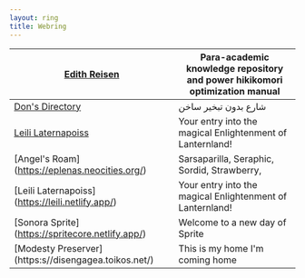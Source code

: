 ```yaml
---
layout: ring
title: Webring
---
```


| [Edith Reisen](http://reisen.netlify.app/)            | Para-academic knowledge repository and power hikikomori optimization manual |
| ----------------------------------------------------- | --------------------------------------------------------------------------- |
| [Don's Directory](http://dons.directory/)             | شارع بدون تبخير ساخن                                                        |
| [Leili Laternapoiss](https://leili.netlify.app/)      | Your entry into the magical Enlightenment of Lanternland!                   |     |     |     |     |     |
| [Angel's Roam] (https://eplenas.neocities.org/)       | Sarsaparilla, Seraphic, Sordid, Strawberry,                                 |     |     |     |     |     |
| [Leili Laternapoiss] (https://leili.netlify.app/)     | Your entry into the magical Enlightenment of Lanternland!                   |     |     |     |     |     |
| [Sonora Sprite] (https://spritecore.netlify.app/)     | Welcome to a new day of Sprite                                              |     |     |     |     |     |
| [Modesty Preserver] (https:s//disengagea.toikos.net/) | This is my home I'm coming home                                             |     |     |     |     |     |
